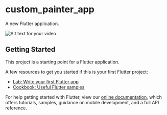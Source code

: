 # custom_painter_app

A new Flutter application.

![Alt text for your video](https://3.bp.blogspot.com/-Wbhi63sgZ9E/XC4InMt_c-I/AAAAAAAATRo/WUYDC-Ui9WsI58GEPBj_WZ4wORgbOIU3QCLcBGAs/s320/Screen%2BShot%2B2019-01-03%2Bat%2B6.33.49%2BPM.png)

## Getting Started

This project is a starting point for a Flutter application.

A few resources to get you started if this is your first Flutter project:

- [Lab: Write your first Flutter app](https://flutter.io/docs/get-started/codelab)
- [Cookbook: Useful Flutter samples](https://flutter.io/docs/cookbook)

For help getting started with Flutter, view our 
[online documentation](https://flutter.io/docs), which offers tutorials, 
samples, guidance on mobile development, and a full API reference.
